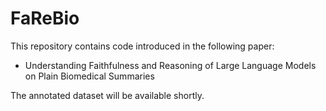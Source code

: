 # FaReBio
This repository contains code introduced in the following paper: 
- Understanding Faithfulness and Reasoning of Large Language Models on Plain Biomedical Summaries

The annotated dataset will be available shortly. 

